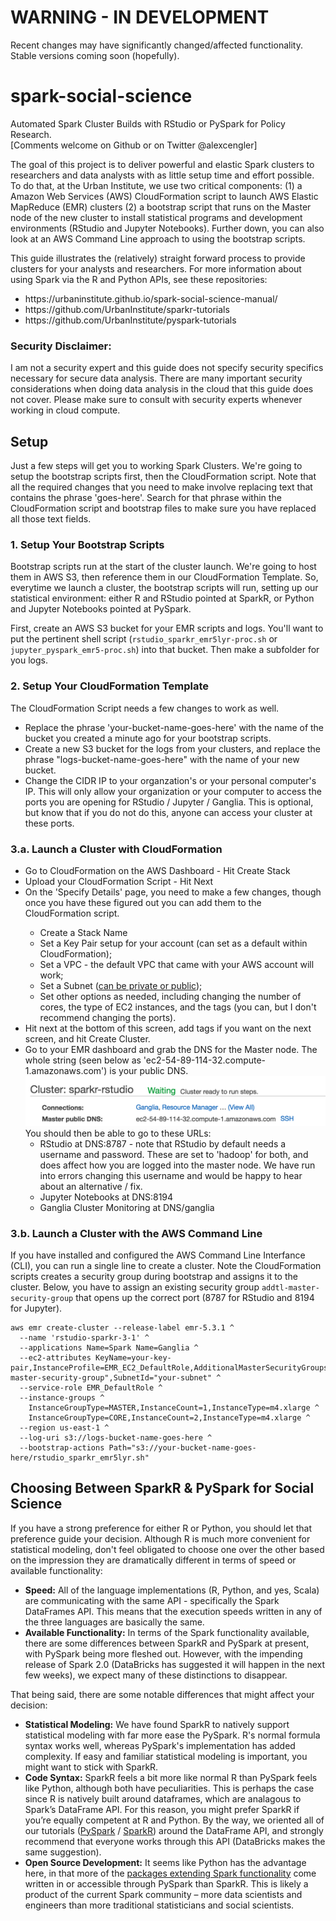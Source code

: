 
# WARNING - IN DEVELOPMENT

Recent changes may have significantly changed/affected functionality. Stable versions coming soon (hopefully).

# spark-social-science
Automated Spark Cluster Builds with RStudio or PySpark for Policy Research.<br>
[Comments welcome on Github or on Twitter @alexcengler]

The goal of this project is to deliver powerful and elastic Spark clusters to researchers and data analysts with as little setup time and effort possible. To do that, at the Urban Institute, we use two critical components: (1) a Amazon Web Services (AWS) CloudFormation script to launch AWS Elastic MapReduce (EMR) clusters (2) a bootstrap script that runs on the Master node of the new cluster to install statistical programs and development environments (RStudio and Jupyter Notebooks). Further down, you can also look at an AWS Command Line approach to using the bootstrap scripts.

This guide illustrates the (relatively) straight forward process to provide clusters for your analysts and researchers. For more information about using Spark via the R and Python APIs, see these repositories:

<ul>
	<li>https://urbaninstitute.github.io/spark-social-science-manual/</li>
	<li>https://github.com/UrbanInstitute/sparkr-tutorials</li>
	<li>https://github.com/UrbanInstitute/pyspark-tutorials</li>
</ul>

### Security Disclaimer:

I am not a security expert and this guide does not specify security specifics necessary for secure data analysis. There are many important security considerations when doing data analysis in the cloud that this guide does not cover. Please make sure to consult with security experts whenever working in cloud compute.


## Setup 

Just a few steps will get you to working Spark Clusters. We're going to setup the bootstrap scripts first, then the CloudFormation script. Note that all the required changes that you need to make involve replacing text that contains the phrase 'goes-here'. Search for that phrase within the CloudFormation script and bootstrap files to make sure you have replaced all those text fields.

### 1. Setup Your Bootstrap Scripts

Bootstrap scripts run at the start of the cluster launch. We're going to host them in AWS S3, then reference them in our CloudFormation Template. So, everytime we launch a cluster, the bootstrap scripts will run, setting up our statistical environment: either R and RStudio pointed at SparkR, or Python and Jupyter Notebooks pointed at PySpark.

First, create an AWS S3 bucket for your EMR scripts and logs. You'll want to put the pertinent shell script (`rstudio_sparkr_emr5lyr-proc.sh` or `jupyter_pyspark_emr5-proc.sh`) into that bucket. Then make a subfolder for you logs.

### 2. Setup Your CloudFormation Template

The CloudFormation Script needs a few changes to work as well.

<ul>
	<li>Replace the phrase 'your-bucket-name-goes-here' with the name of the bucket you created a minute ago for your bootstrap scripts.</li>
	<li>Create a new S3 bucket for the logs from your clusters, and replace the phrase "logs-bucket-name-goes-here" with the name of your new bucket.</li>
	<li>Change the CIDR IP to your organzation's or your personal computer's IP. This will only allow your organization or your computer to access the ports you are opening for RStudio / Jupyter / Ganglia. This is optional, but know that if you do not do this, anyone can access your cluster at these ports.</li>
</ul>


### 3.a. Launch a Cluster with CloudFormation

<ul>
	<li>Go to CloudFormation on the AWS Dashboard - Hit Create Stack</li> 
	<li>Upload your CloudFormation Script - Hit Next</li>
	<li>On the 'Specify Details' page, you need to make a few changes, though once you have these figured out you can add them to the CloudFormation script.</li>
	<ul>
		<li>Create a Stack Name</li>
		<li>Set a Key Pair setup for your account (can set as a default within CloudFormation);</li>
		<li>Set a VPC - the default VPC that came with your AWS account will work;</li>
		<li>Set a Subnet (<a href="https://aws.amazon.com/about-aws/whats-new/2015/12/launch-amazon-emr-clusters-in-amazon-vpc-private-subnets/">can be private or public</a>);</li>
		<li>Set other options as needed, including changing the number of cores, the type of EC2 instances, and the tags (you can, but I don't recommend changing the ports).</li>
	</ul>
	<li>Hit next at the bottom of this screen, add tags if you want on the next screen, and hit Create Cluster.</li>
	<li>Go to your EMR dashboard and grab the DNS for the Master node. The whole string (seen below as 'ec2-54-89-114-32.compute-1.amazonaws.com') is your public DNS. <img src="./cluster-dns.png">
		<br>You should then be able to go to these URLs:
		<ul> 
			<li>RStudio at DNS:8787 - note that RStudio by default needs a username and password. These are set to 'hadoop' for both, and does affect how you are logged into the master node. We have run into errors changing this username and would be happy to hear about an alternative / fix.</li>
			<li>Jupyter Notebooks at DNS:8194</li>
			<li>Ganglia Cluster Monitoring at DNS/ganglia </li>
		</ul>
	</li>
</ul>

### 3.b. Launch a Cluster with the AWS Command Line

If you have installed and configured the AWS Command Line Interfance (CLI), you can run a single line to create a cluster. Note the CloudFormation scripts creates a security group during bootstrap and assigns it to the cluster. Below, you have to assign an existing security group `addtl-master-security-group` that opens up the correct port (8787 for RStudio and 8194 for Jupyter).

```shell
aws emr create-cluster --release-label emr-5.3.1 ^
  --name 'rstudio-sparkr-3-1' ^
  --applications Name=Spark Name=Ganglia ^
  --ec2-attributes KeyName=your-key-pair,InstanceProfile=EMR_EC2_DefaultRole,AdditionalMasterSecurityGroups="addtl-master-security-group",SubnetId="your-subnet" ^
  --service-role EMR_DefaultRole ^
  --instance-groups ^
    InstanceGroupType=MASTER,InstanceCount=1,InstanceType=m4.xlarge ^
    InstanceGroupType=CORE,InstanceCount=2,InstanceType=m4.xlarge ^
  --region us-east-1 ^
  --log-uri s3://logs-bucket-name-goes-here ^
  --bootstrap-actions Path="s3://your-bucket-name-goes-here/rstudio_sparkr_emr5lyr.sh"
```


## Choosing Between SparkR & PySpark for Social Science

If you have a strong preference for either R or Python, you should let that preference guide your decision. Although R is much more convenient for statistical modeling, don't feel obligated to choose one over the other based on the impression they are dramatically different in terms of speed or available functionality:

<ul>
<li><b>Speed:</b> All of the language implementations (R, Python, and yes, Scala) are communicating with the same API - specifically the Spark DataFrames API. This means that the execution speeds written in any of the three languages are basically the same.</li>

<li><b>Available Functionality:</b> In terms of the Spark functionality available, there are some differences between SparkR and PySpark at present, with PySpark being more fleshed out. However, with the impending release of Spark 2.0 (DataBricks has suggested it will happen in the next few weeks), we expect many of these distinctions to disappear.</li>
</ul>

That being said, there are some notable differences that might affect your decision:

<ul>
<li><b>Statistical Modeling:</b> We have found SparkR to natively support statistical modeling with far more ease the PySpark. R's normal formula syntax works well, whereas PySpark's implementation has added complexity. If easy and familiar statistical modeling is important, you might want to stick with SparkR.</li>

<li><b>Code Syntax:</b> SparkR feels a bit more like normal R than PySpark feels like Python, although both have peculiarities. This is perhaps the case since R is natively built around dataframes, which are analagous to Spark’s DataFrame API. For this reason, you might prefer SparkR if you’re equally competent at R and Python. By the way, we oriented all of our tutorials (<a href = "https://github.com/UrbanInstitute/pyspark-tutorials">PySpark</a> / <a href="https://github.com/UrbanInstitute/sparkr-tutorials">SparkR</a>) around the DataFrame API, and strongly recommend that everyone works through this API (DataBricks makes the same suggestion).</li>

<li><b>Open Source Development:</b> It seems like Python has the advantage here, in that more of the <a href="https://spark-packages.org/">packages extending Spark functionality</a> come written in or accessible through PySpark than SparkR. This is likely a product of the current Spark community – more data scientists and engineers than more traditional statisticians and social scientists.</li>
</ul>
